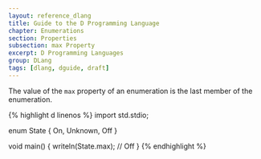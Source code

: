 ```yaml
---
layout: reference_dlang
title: Guide to the D Programming Language
chapter: Enumerations
section: Properties
subsection: max Property
excerpt: D Programming Languages
group: DLang
tags: [dlang, dguide, draft]
---
```


The value of the `max` property of an enumeration is the last member of the enumeration.

{% highlight d linenos %}
import std.stdio;

enum State { On, Unknown, Off }

void main() {
    writeln(State.max);                     // Off
}
{% endhighlight %}